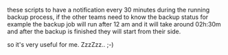 these scripts to have a notification every 30 minutes during the running backup process, 
if the other teams need to know the backup status for example the backup job will run after 12 am and it will take around 02h:30m 
and after the backup is finished they will start from their side.

so it's very useful for me. ZzzZzz.. ;-)
